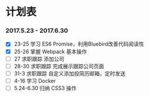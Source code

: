 # 计划表

### 2017.5.23 - 2017.6.30
- [x]  23-25 学习 ES6 Promise，利用Bluebird改善代码阅读性
- [x]  25-26 掌握 Webpack 基本操作
- [ ]  27    求职跟踪 添加公司
- [ ]  28-30 求职跟踪 完成展示跟踪公司页面
- [ ]  31-3  求职跟踪 自定义添加投简历邮箱，定时发送
- [ ]  4-16  学习 Docker
- [ ]  5.24-6.30 归纳 CSS3 操作
